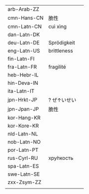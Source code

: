 | | | |
|-|-|-|
| arb-Arab-ZZ |  |  |
| cmn-Hans-CN | 脆性 |  |
| cmn-Latn-CN | cuì xìng |  |
| dan-Latn-DK |  |  |
| deu-Latn-DE | Sprödigkeit |  |
| eng-Latn-US | brittleness |  |
| fin-Latn-FI |  |  |
| fra-Latn-FR | fragilité |  |
| heb-Hebr-IL |  |  |
| hin-Deva-IN |  |  |
| ita-Latn-IT |  |  |
| jpn-Hrkt-JP | ? ぜ↑いせい |  |
| jpn-Jpan-JP | 脆性 |  |
| kor-Hang-KR |  |  |
| kor-Kore-KR |  |  |
| nld-Latn-NL |  |  |
| nob-Latn-NO |  |  |
| por-Latn-PT |  |  |
| rus-Cyrl-RU | хру́пкость |  |
| spa-Latn-ES |  |  |
| swe-Latn-SE |  |  |
| zxx-Zsym-ZZ |  |  |
|  |  |  |
